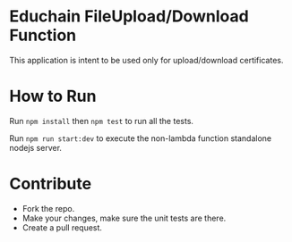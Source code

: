 # Educhain FileUpload/Download Function

This application is intent to be used only for upload/download certificates.

# How to Run

Run `npm install` then `npm test` to run all the tests.

Run `npm run start:dev` to execute the non-lambda function standalone nodejs server.

# Contribute

* Fork the repo.
* Make your changes, make sure the unit tests are there.
* Create a pull request.
